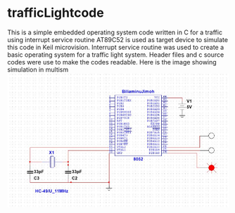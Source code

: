 # trafficLightcode
This is a simple embedded operating system code written in C for a traffic using interrupt service routine
AT89C52 is used as target device to simulate this code in Keil microvision. Interrupt service routine was used to create a basic operating system for a traffic light system. Header files and c source codes were use to make the codes readable.
Here is the image showing simulation in multism
![simulation image](Circuit_Simulation_Multism.JPG)
